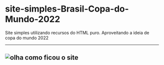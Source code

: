# site-simples-Brasil-Copa-do-Mundo-2022
 Site simples utilizando recursos do HTML puro. Aproveitando a ideia de copa do mundo 2022
 
 

---
![olha como ficou o site](https://user-images.githubusercontent.com/78625466/205696507-9faac50c-143a-4888-9dba-a5d25b6340db.PNG)
---
